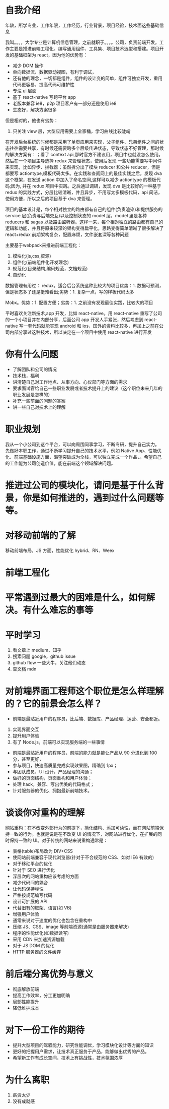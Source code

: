 # 自我介绍

年龄，所学专业，工作年限，工作经历，行业背景，项目经验，技术面这些基础信息

我叫。。。，大学专业是计算机信息管理，之前就职于。。。。公司，负责前端开发。工作主要是推进前端工程化、编写通用组件、工具集、项目技术选型和搭建。项目开发的基础框架为 react，因为他的优势有：

* 减少 DOM 操作
* 单向数据流、数据驱动视图，有利于调试，
* 还有他的理念，一切都是组件，组件的设计变的简单，组件可独立开发，重用代码更容易，提高代码可维护性
* 专注 ui 层面
* 基于 react-native 写跨平台 app
* 老版本兼容 ie8，p2p 项目客户有一部分还是使用 ie8
* 生态好，解决方案很多

但是相对的，他也有劣势：

1.  只关注 view 层，大型应用需要上全家桶，学习曲线比较陡峭

在开发后台系统的时候都是采用了单页应用来实现，父子组件、兄弟组件之间的状态往往需要共享，有时候还需要跨多个层级传递状态，导致状态不好管理，那时候的解决方案有：；看了 context api,那时官方不建议用，项目中也就没怎么使用。然后在一个项目主导选择 redux 来管理状态，使用后发现 一些功能需要写中间件来实现，比如异步、拦截器；虽然拆分出了模块 reducer 和公共 reducer，但是都要写 actiontype,模板代码太多。在实践和查阅网上的最佳实践之后，发现 dva 这个框架，在发送 action 中加入了命名空间,这样可以减少 actiontype 的模板代码;因为, 并在 redux 项目中实践。之后通过调研，发现 dva 是比较好的一种基于 redux 的实践方式，分层比较清晰，并且异步，不用写太多模板代码，api 简洁，使用方便，所以之后的项目基于 dva 来管理。

项目的基本设计是，每个相对独立的路由都有自己的组件(负责渲染)和提供服务的 service 层(负责与后端交互)以及控制状态的 model 层，model 里是各种 reducers 和 sagas 以及路由监听器。这样一来，每个相对独立的路由都有自己的逻辑和功能，并且将原来较深的架构变得扁平化，思路变得简单清晰了很多解决了 react+redux 前期架构复杂，配置麻烦，文件嵌套深等各种问题

主要基于webpack来推进前端工程化：

1.  模块化(js,css,资源)
2.  组件化(前端组件化开发理念)
3.  规范化(目录结构,编码规范，文档规范)
4.  自动化

数据管理有用过：
redux。适合后台系统这种比较大的项目优势：1. 数据可预测，但是状态多了还是挺难看出;劣势：1. 复杂一点，写的样板代码太多

Mobx。优势：1. 配置方便；劣势：1. 之前没有发现最佳实践，比较大的项目

平时喜欢关注新技术,app 开发，比如 react-native。用 react-native 重写了公司的一个小项目并在内部分享，后面公司 app 开发人手紧张，然后考虑到 react-native 写一套代码就能实现 android 和 ios，国外的资料比较多，再加上之前在公司内部分享过这种技术，所以决定在一个项目中使用 react-native 进行开发

# 你有什么问题

* 了解团队和公司的情况
* 技术栈，福利
* 讲清楚自己对工作地点、从事方向、心仪部门等方面的需求
* 要求面试官给自己一些职业发展或者技术提升上的建议（这个职位未来几年的职业发展是怎样的）
* 补充一些前面的问题的答案
* 讲一些自己对技术上的理解



# 职业规划

我从一个小公司到这个平台，可以向周围同事学习，不断专研，提升自己实力。
先做好本职工作，通过不断学习提升自己的技术水平，例如 Native App、性能优化、前端基础设施方面，渴望突破成为全栈，可以独立完成一个作品，。希望自己的工作能为公司创造价值，能在前端这个领域解决问题。

# 推进过公司的模块化，请问是基于什么背景，你是如何推进的，遇到过什么问题等等。

# 对移动前端的了解

移动前端布局，JS 方面，性能优化 hybrid、RN、Weex

# 前端工程化

# 平常遇到过最大的困难是什么，如何解决。有什么难忘的事等

# 平时学习

1.  看文章上 medium、知乎
2.  搜索问题 google，github issue
3.  github flow 一些大牛，关注他们动态
4.  查文档 mdn

# 对前端界面工程师这个职位是怎么样理解的？它的前景会怎么样？

* 前端是最贴近用户的程序员，比后端、数据库、产品经理、运营、安全都近。

1.  实现界面交互
2.  提升用户体验
3.  有了 Node.js，前端可以实现服务端的一些事情

* 前端是最贴近用户的程序员，前端的能力就是能让产品从 90 分进化到 100 分，甚至更好，
* 参与项目，快速高质量完成实现效果图，精确到 1px；
* 与团队成员，UI 设计，产品经理的沟通；
* 做好的页面结构，页面重构和用户体验；
* 处理 hack，兼容、写出优美的代码格式；
* 针对服务器的优化、拥抱最新前端技术。

# 谈谈你对重构的理解

网站重构：在不改变外部行为的前提下，简化结构、添加可读性，而在网站前端保持一致的行为。也就是说是在不改变 UI 的情况下，对网站进行优化，在扩展的同时保持一致的 UI。对于传统的网站来说重构通常是：

* 表格(table)布局改为 DIV+CSS
* 使网站前端兼容于现代浏览器(针对于不合规范的 CSS、如对 IE6 有效的)
* 对于移动平台的优化
* 针对于 SEO 进行优化
* 深层次的网站重构应该考虑的方面
* 减少代码间的耦合
* 让代码保持弹性
* 严格按规范编写代码
* 设计可扩展的 API
* 代替旧有的框架、语言(如 VB)
* 增强用户体验
* 通常来说对于速度的优化也包含在重构中
* 压缩 JS、CSS、image 等前端资源(通常是由服务器来解决)
* 程序的性能优化(如数据读写)
* 采用 CDN 来加速资源加载
* 对于 JS DOM 的优化
* HTTP 服务器的文件缓存

# 前后端分离优势与意义

* 彻底解放前端
* 提高工作效率，分工更加明确
* 局部性能提升
* 降低维护成本

# 对下一份工作的期待

* 提升大型项目的驾驭能力，研究性能调优，学习模块化设计等方面的知识
* 更好的把握用户需求，让技术真正服务于产品，能够做出优秀的产品。
* 希望新工作有成长空间，技术上有挑战性，技术氛围浓厚

# 为什么离职

1. 薪资太少
2. 没有成就感